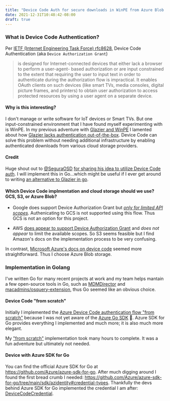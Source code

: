 ```yaml
---
title: "Device Code Auth for secure downloads in WinPE from Azure Blob Storage"
date: 2021-12-31T10:48:42-08:00
draft: true
---
```


### What is Device Code Authentication? 

Per [IETF (Internet Engineering Task Force) rfc8628](https://datatracker.ietf.org/doc/html/rfc8628), Device Code Authentication (aka `Device Authorization Grant`)

> is designed for Internet-connected devices that either lack a browser to perform a user-agent-
based authorization or are input constrained to the extent that requiring the user to input text in order to authenticate during the authorization flow is impractical. It enables OAuth clients on such
devices (like smart TVs, media consoles, digital picture frames, and printers) to obtain user authorization to access protected resources by using a user agent on a separate device. 

#### Why is this interesting?

I don't manage or write software for IoT devices or Smart TVs. But one input-constrained environment that I have found myself experimenting with is WinPE. In my previous adventure with [Glazier and WinPE](https://bkurtz.io/posts/glazier/) I lamented about how [Glazier lacks authentication out-of-the-box](https://bkurtz.io/posts/glazier#webservers-that-are-open-to-the-internet-are-bad). Device Code can solve this problem without needing additional infrastructure by enabling authenticated downloads from various cloud storage providers.

#### Credit

Huge shout out to [@SeguraOSD](https://twitter.com/SeguraOSD) [for sharing his idea to utilize Device Code auth](https://twitter.com/SeguraOSD/status/1474541279736381440?s=20). I will implement this in Go...which might be useful if I ever get around to writing [an alternative to Glazier in go](https://bkurtz.io/posts/glazier#we-could-write-some-new-glazier-actions-in-go-or-reimagine-the-entire-tool). 

#### Which Device Code implmentation and cloud storage should we use? GCS, S3, or Azure Blob?

- Google does support Device Authorization Grant but [_only for limited API scopes_](https://developers.google.com/identity/protocols/oauth2/limited-input-device#allowedscopes). Authenicating to GCS is not supported using this flow. Thus GCS is not an option for this project. 

- AWS [does appear to support Device Authorization Grant](https://aws.amazon.com/blogs/security/implement-oauth-2-0-device-grant-flow-by-using-amazon-cognito-and-aws-lambda/) and _does not appear_ to limit the available scopes. So S3 seems feasible but I find Amazon's docs on the implementation process to be very confusing. 

In contrast, [Microsoft Azure's docs on device code](https://docs.microsoft.com/en-us/azure/active-directory/develop/v2-oauth2-device-code) seemed more straightforward. Thus I choose Azure Blob storage. 

### Implementation in Golang

I've written Go for many recent projects at work and my team helps mantain a few open-source tools in Go, such as [MDMDirector](https://github.com/mdmdirector/mdmdirector) and [macadmins/osquery-extension](https://github.com/macadmins/osquery-extension), thus Go seemed like an obvious choice.

#### Device Code "from scratch"

Initially I implemented the [Azure Device Code authentication flow "from scratch"](https://github.com/discentem/azure_blob_from_scratch) because I was not yet aware of the [Azure Go SDK](https://github.com/Azure/azure-sdk-for-go) 🥲. Azure SDK for Go provides everything I implemented and much more; it is also much more elegant.

My ["from scratch"](https://github.com/discentem/azure_blob_from_scratch) implementation took many hours to complete. It was a fun adventure but ultimately not needed. 

#### Device with Azure SDK for Go

You can find the official Azure SDK for Go at https://github.com/Azure/azure-sdk-for-go. After much digging around I found the first bread crumb I needed: https://github.com/Azure/azure-sdk-for-go/tree/main/sdk/azidentity#credential-types. Thankfully the devs behind Azure SDK for Go implemented the credential I am after: [DeviceCodeCredential](https://pkg.go.dev/github.com/Azure/azure-sdk-for-go/sdk/azidentity#DeviceCodeCredential).









